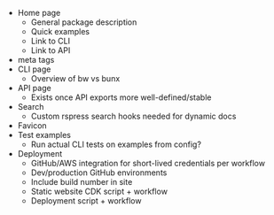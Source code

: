 - Home page
  - General package description
  - Quick examples
  - Link to CLI
  - Link to API
- meta tags
- CLI page
  - Overview of bw vs bunx
- API page
  - Exists once API exports more well-defined/stable
- Search
  - Custom rspress search hooks needed for dynamic docs
- Favicon
- Test examples
  - Run actual CLI tests on examples from config?
- Deployment
  - GitHub/AWS integration for short-lived credentials per workflow
  - Dev/production GitHub environments
  - Include build number in site
  - Static website CDK script + workflow
  - Deployment script + workflow
